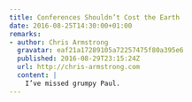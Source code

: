 ```yaml
---
title: Conferences Shouldn’t Cost the Earth
date: 2016-08-25T14:30:00+01:00
remarks:
- author: Chris Armstrong
  gravatar: eaf21a17289105a72257475f80a395e6
  published: 2016-08-29T23:15:24Z
  url: http://chris-armstrong.com
  content: |
    I’ve missed grumpy Paul.
---
```

